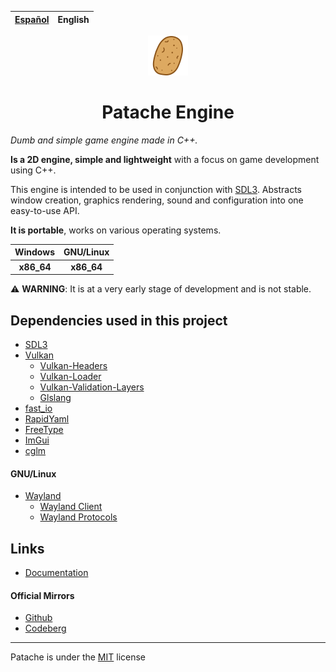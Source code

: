 | [Español](README.md) | English |
| :--: | :--: |

<p align = "center"><img draggable = false src = "data/assets/patache.svg?ref_type=heads&inline=false" width=64></p>

<h1 align = "center">Patache Engine</h1>

_Dumb and simple game engine made in C++._

<p><strong>Is a 2D engine, simple and lightweight</strong> with a focus on game development using C++.</p>

<p>This engine is intended to be used in conjunction with <a href = "http://www.libsdl.org/">SDL3</a>. Abstracts window creation, graphics rendering, sound and configuration into one easy-to-use API.</p>

<p><strong>It is portable</strong>, works on various operating systems.</p>

| Windows | GNU/Linux |
| :-----: | :-----: |
|<b>x86_64</b> | <b>x86_64</b> |

<p>⚠️ <strong>WARNING</strong>: It is at a very early stage of development and is not stable.</p>

## Dependencies used in this project
- [SDL3](http://www.libsdl.org/)
- [Vulkan](https://www.vulkan.org/)
	- [Vulkan-Headers](https://github.com/KhronosGroup/Vulkan-Headers.git)
	- [Vulkan-Loader](https://github.com/KhronosGroup/Vulkan-Loader.git)
	- [Vulkan-Validation-Layers](https://github.com/KhronosGroup/Vulkan-ValidationLayers.git)
	- [Glslang](https://github.com/KhronosGroup/glslang.git)
- [fast_io](https://github.com/cppfastio/fast_io.git)
- [RapidYaml](https://github.com/biojppm/rapidyaml.git)
- [FreeType](https://gitlab.freedesktop.org/freetype/freetype.git)
- [ImGui](https://github.com/ocornut/imgui.git)
- [cglm](https://github.com/recp/cglm.git)

#### GNU/Linux
 - [Wayland](https://wayland.freedesktop.org/)
	- [Wayland Client](https://gitlab.freedesktop.org/wayland/wayland)
	- [Wayland Protocols](https://gitlab.freedesktop.org/wayland/wayland-protocols.git)

## Links
- [Documentation](#)
#### Official Mirrors
- [Github](https://github.com/Sendan4/Patache-Game-Engine)
- [Codeberg](https://codeberg.org/PatacheEngine/Patache.git)

<hr>

Patache is under the [MIT](LICENSE.txt) license
